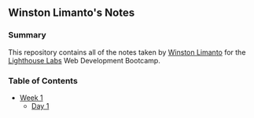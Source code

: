 ## Winston Limanto's Notes

### Summary

This repository contains all of the notes taken by [Winston Limanto](https://github.com/wmlimanto) for the [Lighthouse Labs](https://www.lighthouselabs.ca/) Web Development Bootcamp.

### Table of Contents
* [Week 1](/Week_1)
  * [Day 1](/Week_1/Day_1)
  